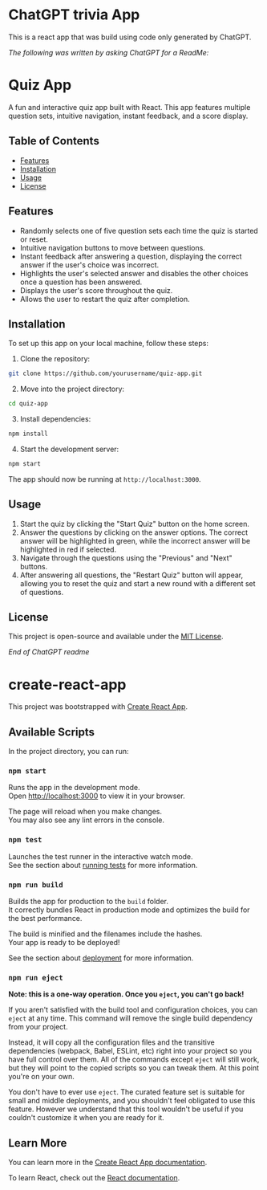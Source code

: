 # ChatGPT trivia App

This is a react app that was build using code only generated by ChatGPT.

_The following was written by asking ChatGPT for a ReadMe:_

# Quiz App

A fun and interactive quiz app built with React. This app features multiple question sets, intuitive navigation, instant feedback, and a score display.

## Table of Contents

- [Features](#features)
- [Installation](#installation)
- [Usage](#usage)
- [License](#license)

## Features

- Randomly selects one of five question sets each time the quiz is started or reset.
- Intuitive navigation buttons to move between questions.
- Instant feedback after answering a question, displaying the correct answer if the user's choice was incorrect.
- Highlights the user's selected answer and disables the other choices once a question has been answered.
- Displays the user's score throughout the quiz.
- Allows the user to restart the quiz after completion.

## Installation

To set up this app on your local machine, follow these steps:

1. Clone the repository:

```bash
git clone https://github.com/yourusername/quiz-app.git
```

2. Move into the project directory:

```bash
cd quiz-app
```

3. Install dependencies:

```bash
npm install
```

4. Start the development server:

```bash
npm start
```

The app should now be running at `http://localhost:3000`.

## Usage

1. Start the quiz by clicking the "Start Quiz" button on the home screen.
2. Answer the questions by clicking on the answer options. The correct answer will be highlighted in green, while the incorrect answer will be highlighted in red if selected.
3. Navigate through the questions using the "Previous" and "Next" buttons.
4. After answering all questions, the "Restart Quiz" button will appear, allowing you to reset the quiz and start a new round with a different set of questions.

## License

This project is open-source and available under the [MIT License](https://choosealicense.com/licenses/mit/).


_End of ChatGPT readme_

# create-react-app


This project was bootstrapped with [Create React App](https://github.com/facebook/create-react-app).

## Available Scripts

In the project directory, you can run:

### `npm start`

Runs the app in the development mode.\
Open [http://localhost:3000](http://localhost:3000) to view it in your browser.

The page will reload when you make changes.\
You may also see any lint errors in the console.

### `npm test`

Launches the test runner in the interactive watch mode.\
See the section about [running tests](https://facebook.github.io/create-react-app/docs/running-tests) for more information.

### `npm run build`

Builds the app for production to the `build` folder.\
It correctly bundles React in production mode and optimizes the build for the best performance.

The build is minified and the filenames include the hashes.\
Your app is ready to be deployed!

See the section about [deployment](https://facebook.github.io/create-react-app/docs/deployment) for more information.

### `npm run eject`

**Note: this is a one-way operation. Once you `eject`, you can't go back!**

If you aren't satisfied with the build tool and configuration choices, you can `eject` at any time. This command will remove the single build dependency from your project.

Instead, it will copy all the configuration files and the transitive dependencies (webpack, Babel, ESLint, etc) right into your project so you have full control over them. All of the commands except `eject` will still work, but they will point to the copied scripts so you can tweak them. At this point you're on your own.

You don't have to ever use `eject`. The curated feature set is suitable for small and middle deployments, and you shouldn't feel obligated to use this feature. However we understand that this tool wouldn't be useful if you couldn't customize it when you are ready for it.

## Learn More

You can learn more in the [Create React App documentation](https://facebook.github.io/create-react-app/docs/getting-started).

To learn React, check out the [React documentation](https://reactjs.org/).